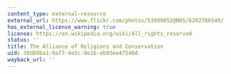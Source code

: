 ```yaml
---
content_type: external-resource
external_url: https://www.flickr.com/photos/53990852@N05/6282786548/
has_external_license_warning: true
license: https://en.wikipedia.org/wiki/All_rights_reserved
status: ''
title: The Alliance of Religions and Conservation
uid: 30d89ba1-9af7-4e5c-9e1b-eb93ee47546d
wayback_url: ''
---
```

